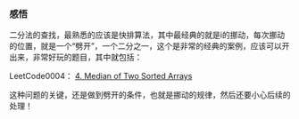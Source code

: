 ### 感悟

二分法的查找，最熟悉的应该是快排算法，其中最经典的就是i的挪动，每次挪动的位置，就是一个“劈开”，一个二分之一，这个是非常的经典的案例，应该可以开出来，非常好玩的题目，其中就包括：

LeetCode0004： [4. Median of Two Sorted Arrays](https://leetcode.com/problems/median-of-two-sorted-arrays/)

这种问题的关键，还是做到劈开的条件，也就是挪动的规律，然后还要小心后续的处理！


